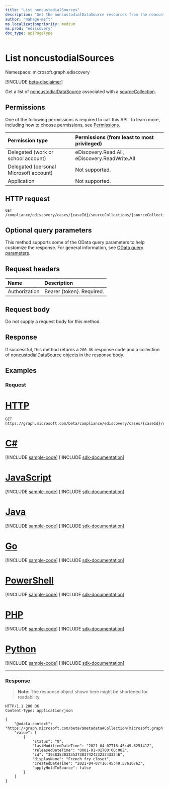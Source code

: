 ```yaml
---
title: "List noncustodialSources"
description: "Get the noncustodialDataSource resources from the noncustodialSources navigation property."
author: "mahage-msft"
ms.localizationpriority: medium
ms.prod: "ediscovery"
doc_type: apiPageType
---
```


# List noncustodialSources

Namespace: microsoft.graph.ediscovery

[!INCLUDE [beta-disclaimer](../../includes/beta-disclaimer.md)]

Get a list of [noncustodialDataSource](../resources/ediscovery-noncustodialdatasource.md) associated with a [sourceCollection](../resources/ediscovery-sourcecollection.md).


## Permissions

One of the following permissions is required to call this API. To learn more, including how to choose permissions, see [Permissions](/graph/permissions-reference).

|Permission type|Permissions (from least to most privileged)|
|:---|:---|
|Delegated (work or school account)|eDiscovery.Read.All, eDiscovery.ReadWrite.All|
|Delegated (personal Microsoft account)|Not supported.|
|Application|Not supported.|

## HTTP request

<!-- {
  "blockType": "ignored"
}
-->

``` http
GET /compliance/ediscovery/cases/{caseId}/sourceCollections/{sourceCollectionId}/noncustodialSources
```

## Optional query parameters

This method supports some of the OData query parameters to help customize the response. For general information, see [OData query parameters](/graph/query-parameters).

## Request headers

|Name|Description|
|:---|:---|
|Authorization|Bearer {token}. Required.|

## Request body

Do not supply a request body for this method.

## Response

If successful, this method returns a `200 OK` response code and a collection of [noncustodialDataSource](../resources/ediscovery-noncustodialdatasource.md) objects in the response body.

## Examples

### Request

# [HTTP](#tab/http)
<!-- {
  "blockType": "request",
  "name": "list_noncustodialdatasource_for_caseID_inSourceCollection"
}
-->

``` http
GET https://graph.microsoft.com/beta/compliance/ediscovery/cases/{caseId}/sourceCollections/{sourceCollectionId}/noncustodialSources
```

# [C#](#tab/csharp)
[!INCLUDE [sample-code](../includes/snippets/csharp/list-noncustodialdatasource-for-caseid-insourcecollection-csharp-snippets.md)]
[!INCLUDE [sdk-documentation](../includes/snippets/snippets-sdk-documentation-link.md)]

# [JavaScript](#tab/javascript)
[!INCLUDE [sample-code](../includes/snippets/javascript/list-noncustodialdatasource-for-caseid-insourcecollection-javascript-snippets.md)]
[!INCLUDE [sdk-documentation](../includes/snippets/snippets-sdk-documentation-link.md)]

# [Java](#tab/java)
[!INCLUDE [sample-code](../includes/snippets/java/list-noncustodialdatasource-for-caseid-insourcecollection-java-snippets.md)]
[!INCLUDE [sdk-documentation](../includes/snippets/snippets-sdk-documentation-link.md)]

# [Go](#tab/go)
[!INCLUDE [sample-code](../includes/snippets/go/list-noncustodialdatasource-for-caseid-insourcecollection-go-snippets.md)]
[!INCLUDE [sdk-documentation](../includes/snippets/snippets-sdk-documentation-link.md)]

# [PowerShell](#tab/powershell)
[!INCLUDE [sample-code](../includes/snippets/powershell/list-noncustodialdatasource-for-caseid-insourcecollection-powershell-snippets.md)]
[!INCLUDE [sdk-documentation](../includes/snippets/snippets-sdk-documentation-link.md)]

# [PHP](#tab/php)
[!INCLUDE [sample-code](../includes/snippets/php/list-noncustodialdatasource-for-caseid-insourcecollection-php-snippets.md)]
[!INCLUDE [sdk-documentation](../includes/snippets/snippets-sdk-documentation-link.md)]

# [Python](#tab/python)
[!INCLUDE [sample-code](../includes/snippets/python/list-noncustodialdatasource-for-caseid-insourcecollection-python-snippets.md)]
[!INCLUDE [sdk-documentation](../includes/snippets/snippets-sdk-documentation-link.md)]

---

### Response

> **Note:** The response object shown here might be shortened for readability.
<!-- {
  "blockType": "response",
  "truncated": true,
  "@odata.type": "Collection(microsoft.graph.ediscovery.noncustodialDataSource)"
}
-->

``` http
HTTP/1.1 200 OK
Content-Type: application/json

{
    "@odata.context": "https://graph.microsoft.com/beta/$metadata#Collection(microsoft.graph.ediscovery.noncustodialDataSource)",
    "value": [
        {
            "status": "0",
            "lastModifiedDateTime": "2021-04-07T16:45:49.625141Z",
            "releasedDateTime": "0001-01-01T00:00:00Z",
            "id": "39383530323537383742433232433246",
            "displayName": "French fry closet",
            "createdDateTime": "2021-04-07T16:45:49.5761676Z",
            "applyHoldToSource": false
        }
    ]
}
```
